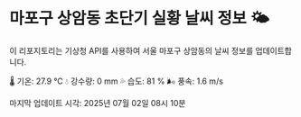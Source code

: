 
# 마포구 상암동 초단기 실황 날씨 정보 🌤️

이 리포지토리는 기상청 API를 사용하여 서울 마포구 상암동의 날씨 정보를 업데이트합니다. 

🌡️ 기온: 27.9 ℃
💧 강수량: 0 mm
💦 습도: 81 %
🌬️ 풍속: 1.6 m/s

마지막 업데이트 시각: 2025년 07월 02일 08시 10분    
